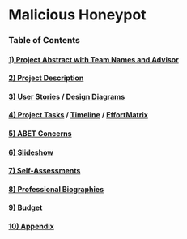 # Malicious Honeypot
### Table of Contents
  
#### [1) Project Abstract with Team Names and Advisor](https://github.com/alexperkins/Senior-Design/blob/master/Project%20Details/Abstract.md)
#### [2) Project Description](https://github.com/alexperkins/Senior-Design/blob/master/Project%20Details/Project-Description.md)
#### [3) User Stories](https://github.com/alexperkins/Senior-Design/blob/master/Design_Diagrams/User_Stories.md) / [Design Diagrams](https://github.com/alexperkins/Senior-Design/blob/master/Design_Diagrams/Design%20Diagrams.pptx)
#### [4) Project Tasks](https://github.com/alexperkins/Senior-Design/blob/master/Timeline/Task_List.md) / [Timeline](https://github.com/alexperkins/Senior-Design/blob/master/Timeline/Timeline.png) / [EffortMatrix](https://github.com/alexperkins/Senior-Design/blob/master/Timeline/EffortMatrix.png)
#### [5) ABET Concerns](https://github.com/alexperkins/Senior-Design/blob/master/Project%20Details/Constraints.md)
#### [6) Slideshow](https://github.com/alexperkins/Senior-Design/blob/master/Slideshow/MaliciousHoneypotPPT.pptx)
#### [7) Self-Assessments](https://github.com/alexperkins/Senior-Design/tree/master/Self%20Assesments)
#### [8) Professional Biographies](https://github.com/alexperkins/Senior-Design/blob/master/Biographies)
#### [9) Budget](https://github.com/alexperkins/Senior-Design/blob/master/Project%20Details/Budget.md)
#### [10) Appendix](https://github.com/alexperkins/Senior-Design/tree/master/Project%20Details/Appendix)
